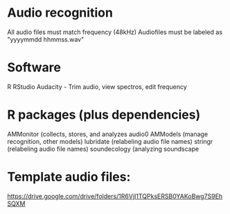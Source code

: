 # Audio recognition
All audio files must match frequency (48kHz)
Audiofiles must be labeled as "yyyymmdd hhmmss.wav"

# Software
R
RStudio
Audacity - Trim audio, view spectros, edit frequency

# R packages (plus dependencies)
AMMonitor (collects, stores, and analyzes audio0
AMModels (manage recognition, other models)
lubridate (relabeling audio file names)
stringr (relabeling audio file names)
soundecology (analyzing soundscape


# Template audio files:
https://drive.google.com/drive/folders/1R6VjI1TQPksERSB0YAKoBwg7S9EhSQXM

